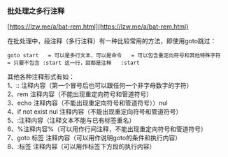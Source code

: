 ### 批处理之多行注释

[https://lzw.me/a/bat-rem.html](https://lzw.me/a/bat-rem.html)

在批处理中，段注释（多行注释）有一种比较常用的方法，即使用goto跳过：

`goto start  
= 可以是多行文本，可以是命令  
= 可以包含重定向符号和其他特殊字符  
= 只要不包含 :start 这一行，就都是注释  
:start`

其他各种注释形式有如：  
1、:: 注释内容（第一个冒号后也可以跟任何一个非字母数字的字符）  
2、rem 注释内容（不能出现重定向符号和管道符号）  
3、echo 注释内容（不能出现重定向符号和管道符号）〉nul  
4、if not exist nul 注释内容（不能出现重定向符号和管道符号）  
5、:注释内容（注释文本不能与已有标签重名）  
6、%注释内容%（可以用作行间注释，不能出现重定向符号和管道符号）  
7、goto 标签 注释内容（可以用作说明goto的条件和执行内容）  
8、:标签 注释内容（可以用作标签下方段的执行内容）



